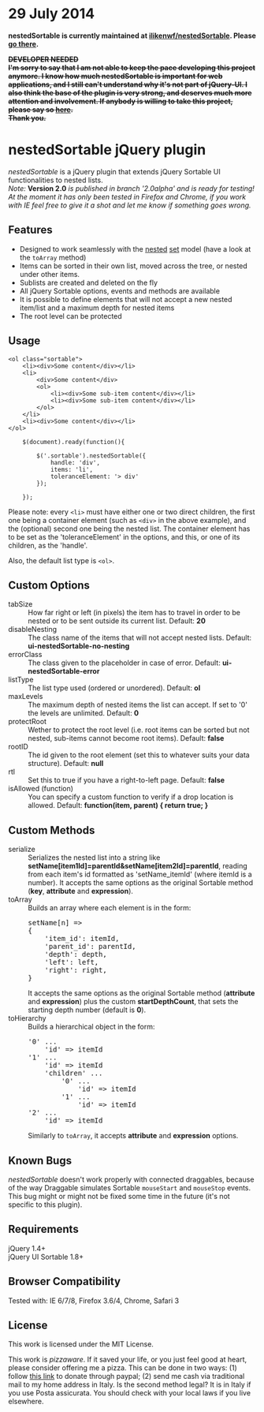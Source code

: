 # 29 July 2014
**nestedSortable is currently maintained at [ilikenwf/nestedSortable](https://github.com/ilikenwf/nestedSortable). Please [go there](https://github.com/ilikenwf/nestedSortable).**

**~~DEVELOPER NEEDED~~**  
**~~I'm sorry to say that I am not able to keep the pace developing this project anymore. I know how much nestedSortable is important for web applications, and I still can't understand why it's not part of jQuery-UI. I also think the base of the plugin is very strong, and deserves much more attention and involvement. If anybody is willing to take this project, please say so [here](https://github.com/mjsarfatti/nestedSortable/issues/95).~~**  
**~~Thank you.~~**

# nestedSortable jQuery plugin

*nestedSortable* is a jQuery plugin that extends jQuery Sortable UI functionalities to nested lists.  
*Note:* **Version 2.0** *is published in branch '2.0alpha' and is ready for testing! At the moment it has only been tested in Firefox and Chrome, if you work with IE feel free to give it a shot and let me know if something goes wrong.*

## Features

- Designed to work seamlessly with the [nested](http://articles.sitepoint.com/article/hierarchical-data-database "A Sitepoint tutorial on PHP, MYSQL and nested sets") [set](http://en.wikipedia.org/wiki/Nested_set_model "Wikipedia article on nested sets") model (have a look at the `toArray` method)
- Items can be sorted in their own list, moved across the tree, or nested under other items.
- Sublists are created and deleted on the fly
- All jQuery Sortable options, events and methods are available
- It is possible to define elements that will not accept a new nested item/list and a maximum depth for nested items
- The root level can be protected

## Usage

```
<ol class="sortable">
	<li><div>Some content</div></li>
	<li>
		<div>Some content</div>
		<ol>
			<li><div>Some sub-item content</div></li>
			<li><div>Some sub-item content</div></li>
		</ol>
	</li>
	<li><div>Some content</div></li>
</ol>
```

```
	$(document).ready(function(){

		$('.sortable').nestedSortable({
			handle: 'div',
			items: 'li',
			toleranceElement: '> div'
		});

	});
```

Please note: every `<li>` must have either one or two direct children, the first one being a container element (such as `<div>` in the above example), and the (optional) second one being the nested list. The container element has to be set as the 'toleranceElement' in the options, and this, or one of its children, as the 'handle'.

Also, the default list type is `<ol>`.

## Custom Options

<dl>
	<dt>tabSize</dt>
	<dd>How far right or left (in pixels) the item has to travel in order to be nested or to be sent outside its current list. Default: <b>20</b></dd>
	<dt>disableNesting</dt>
	<dd>The class name of the items that will not accept nested lists. Default: <b>ui-nestedSortable-no-nesting</b></dd>
	<dt>errorClass</dt>
	<dd>The class given to the placeholder in case of error. Default: <b>ui-nestedSortable-error</b></dd>
	<dt>listType</dt>
	<dd>The list type used (ordered or unordered). Default: <b>ol</b></dd>
	<dt>maxLevels</dt>
	<dd>The maximum depth of nested items the list can accept. If set to '0' the levels are unlimited. Default: <b>0</b></dd>
	<dt>protectRoot</dt>
	<dd>Wether to protect the root level (i.e. root items can be sorted but not nested, sub-items cannot become root items). Default: <b>false</b></dd>
	<dt>rootID</dt>
	<dd>The id given to the root element (set this to whatever suits your data structure). Default: <b>null</b></dd>
	<dt>rtl</dt>
	<dd>Set this to true if you have a right-to-left page. Default: <b>false</b></dd>
	<dt>isAllowed (function)</dt>
	<dd>You can specify a custom function to verify if a drop location is allowed. Default: <b>function(item, parent) { return true; }</b></dd>
</dl>

## Custom Methods

<dl>
	<dt>serialize</dt>
	<dd>Serializes the nested list into a string like <b>setName[item1Id]=parentId&setName[item2Id]=parentId</b>, reading from each item's id formatted as 'setName_itemId' (where itemId is a number).
	It accepts the same options as the original Sortable method (<b>key</b>, <b>attribute</b> and <b>expression</b>).</dd>
	<dt>toArray</dt>
	<dd>Builds an array where each element is in the form:
<pre>setName[n] =>
{
	'item_id': itemId,
	'parent_id': parentId,
	'depth': depth,
	'left': left,
	'right': right,
}
</pre>
	It accepts the same options as the original Sortable method (<b>attribute</b> and <b>expression</b>) plus the custom <b>startDepthCount</b>, that sets the starting depth number (default is <b>0</b>).</dd>
	<dt>toHierarchy</dt>
	<dd>Builds a hierarchical object in the form:
<pre>'0' ...
	'id' => itemId
'1' ...
	'id' => itemId
	'children' ...
		'0' ...
			'id' => itemId
		'1' ...
			'id' => itemId
'2' ...
	'id' => itemId
</pre>
	Similarly to <code>toArray</code>, it accepts <b>attribute</b> and <b>expression</b> options.</dd>
</dl>

## Known Bugs

*nestedSortable* doesn't work properly with connected draggables, because of the way Draggable simulates Sortable `mouseStart` and `mouseStop` events. This bug might or might not be fixed some time in the future (it's not specific to this plugin).

## Requirements

jQuery 1.4+  
jQuery UI Sortable 1.8+

## Browser Compatibility

Tested with: IE 6/7/8, Firefox 3.6/4, Chrome, Safari 3

## License

This work is licensed under the MIT License.

This work is *pizzaware*. If it saved your life, or you just feel good at heart, please consider offering me a pizza. This can be done in two ways: (1) follow [this link](https://www.paypal.com/cgi-bin/webscr?cmd=_donations&business=RSJEW3N9PRMYY&lc=IT&item_name=Manuele%20Sarfatti&currency_code=EUR&bn=PP%2dDonationsBF%3abtn_donateCC_LG%2egif%3aNonHosted) to donate through paypal; (2) send me cash via traditional mail to my home address in Italy. Is the second method legal? It is in Italy if you use Posta assicurata. You should check with your local laws if you live elsewhere.
	
